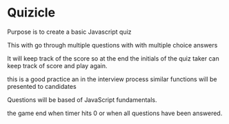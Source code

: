 # Quizicle

Purpose is to create a basic Javascript quiz

This with go through multiple questions with with multiple choice answers

It will keep track of the score so at the end the initials of the quiz taker can 
keep track of score and play again.

this is a good practice an in the interview process similar functions will be presented to candidates

Questions will be based of JavaScript fundamentals.

the game end when timer hits 0 or when all questions have been answered.